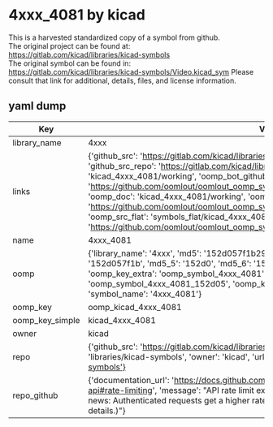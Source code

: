 # 4xxx_4081 by kicad  
This is a harvested standardized copy of a symbol from github.  
The original project can be found at:  
https://gitlab.com/kicad/libraries/kicad-symbols  
The original symbol can be found in:
https://gitlab.com/kicad/libraries/kicad-symbols/Video.kicad_sym
Please consult that link for additional, details, files, and license information.  
## yaml dump  
| Key | Value |  
| --- | --- |  
| library_name | 4xxx |  
| links | {'github_src': 'https://gitlab.com/kicad/libraries/kicad-symbols/Video.kicad_sym', 'github_src_repo': 'https://gitlab.com/kicad/libraries/kicad-symbols', 'oomp_bot': 'kicad_4xxx_4081/working', 'oomp_bot_github': 'https://github.com/oomlout/oomlout_oomp_symbol_bot/tree/main/kicad_4xxx_4081/working', 'oomp_doc': 'kicad_4xxx_4081/working', 'oomp_doc_github': 'https://github.com/oomlout/oomlout_oomp_symbol_doc/tree/main/kicad_4xxx_4081/working', 'oomp_src_flat': 'symbols_flat/kicad_4xxx_4081/working', 'oomp_src_flat_github': 'https://github.com/oomlout/oomlout_oomp_symbol_src/tree/main/kicad_4xxx_4081/working'} |  
| name | 4xxx_4081 |  
| oomp | {'library_name': '4xxx', 'md5': '152d057f1b291e51eed9559f03937140', 'md5_10': '152d057f1b', 'md5_5': '152d0', 'md5_6': '152d05', 'oomp_key': 'oomp_4xxx_4081', 'oomp_key_extra': 'oomp_symbol_4xxx_4081', 'oomp_key_full': 'oomp_symbol_4xxx_4081_152d05', 'oomp_key_simple': '4xxx_4081', 'owner_name': 'kicad', 'symbol_name': '4xxx_4081'} |  
| oomp_key | oomp_kicad_4xxx_4081 |  
| oomp_key_simple | kicad_4xxx_4081 |  
| owner | kicad |  
| repo | {'github_src': 'https://gitlab.com/kicad/libraries/kicad-symbols/Video.kicad_sym', 'name': 'libraries/kicad-symbols', 'owner': 'kicad', 'url': 'https://gitlab.com/kicad/libraries/kicad-symbols'} |  
| repo_github | {'documentation_url': 'https://docs.github.com/rest/overview/resources-in-the-rest-api#rate-limiting', 'message': "API rate limit exceeded for 84.66.173.59. (But here's the good news: Authenticated requests get a higher rate limit. Check out the documentation for more details.)"} |  

